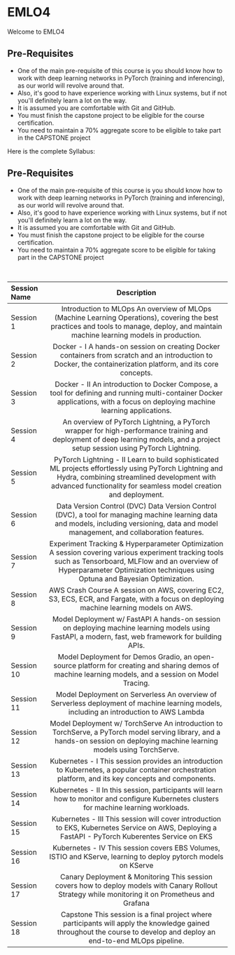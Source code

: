 # EMLO4

Welcome to EMLO4

## Pre-Requisites
 
* One of the main pre-requisite of this course is you should know how to work with deep learning networks in PyTorch (training and inferencing), as our world will revolve around that. <be>
* Also, it's good to have experience working with Linux systems, but if not you'll definitely learn a lot on the way.<be>
* It is assumed you are comfortable with Git and GitHub. <br>
* You must finish the capstone project to be eligible for the course certification. <br>
* You need to maintain a 70% aggregate score to be eligible to take part in the CAPSTONE project <br>
 

Here is the complete Syllabus:
## Pre-Requisites

* One of the main pre-requisite of this course is you should know how to work with deep learning networks in PyTorch (training and inferencing), as our world will revolve around that.
* Also, it's good to have experience working with Linux systems, but if not you'll definitely learn a lot on the way.
* It is assumed you are comfortable with Git and GitHub.
* You must finish the capstone project to be eligible for the course certification.
* You need to maintain a 70% aggregate score to be eligible for taking part in the CAPSTONE project
<br>

| Session	Name      | Description | 
| :---      |    :----:   |
| Session 1 | Introduction to MLOps	An overview of MLOps (Machine Learning Operations), covering the best practices and tools to manage, deploy, and maintain machine learning models in production.       |
| Session 2 | Docker - I	A hands-on session on creating Docker containers from scratch and an introduction to Docker, the containerization platform, and its core concepts.        |
|Session 3  | Docker - II	An introduction to Docker Compose, a tool for defining and running multi-container Docker applications, with a focus on deploying machine learning applications.    |
|Session 4  |   An overview of PyTorch Lightning, a PyTorch wrapper for high-performance training and deployment of deep learning models, and a project setup session using PyTorch Lightning.  |
|Session 5  |   	PyTorch Lightning - II	Learn to build sophisticated ML projects effortlessly using PyTorch Lightning and Hydra, combining streamlined development with advanced functionality for seamless model creation and deployment.  |
|Session 6	|Data Version Control (DVC)	Data Version Control (DVC), a tool for managing machine learning data and models, including versioning, data and model management, and collaboration features.  |
|Session 7	|   Experiment Tracking & Hyperparameter Optimization	A session covering various experiment tracking tools such as Tensorboard, MLFlow and an overview of Hyperparameter Optimization techniques using Optuna and Bayesian Optimization.  |
|Session 8	|   AWS Crash Course	A session on AWS, covering EC2, S3, ECS, ECR, and Fargate, with a focus on deploying machine learning models on AWS.    |
|Session 9  |	Model Deployment w/ FastAPI	A hands-on session on deploying machine learning models using FastAPI, a modern, fast, web framework for building APIs. |
|Session 10 |	Model Deployment for Demos	Gradio, an open-source platform for creating and sharing demos of machine learning models, and a session on Model Tracing.  |
|Session 11 |	Model Deployment on Serverless	An overview of Serverless deployment of machine learning models, including an introduction to AWS Lambda    |
|Session 12 |	Model Deployment w/ TorchServe	An introduction to TorchServe, a PyTorch model serving library, and a hands-on session on deploying machine learning models using TorchServe.   |
|Session 13	|   Kubernetes - I	This session provides an introduction to Kubernetes, a popular container orchestration platform, and its key concepts and components.   |
|Session 14 |	Kubernetes - II	In this session, participants will learn how to monitor and configure Kubernetes clusters for machine learning workloads.   |
|Session 15 |	Kubernetes - III	This session will cover introduction to EKS, Kubernetes Service on AWS, Deploying a FastAPI - PyTorch Kuberentes Service on EKS |
|Session 16	|Kubernetes - IV	This session covers EBS Volumes, ISTIO and KServe, learning to deploy pytorch models on KServe|
|Session 17	|Canary Deployment & Monitoring	This session covers how to deploy models with Canary Rollout Strategy while monitoring it on Prometheus and Grafana |
|Session 18 |	Capstone	This session is a final project where participants will apply the knowledge gained throughout the course to develop and deploy an end-to-end MLOps pipeline.|

